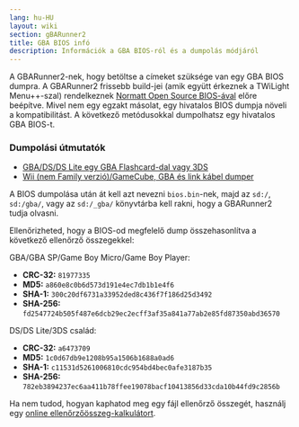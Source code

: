 ```yaml
---
lang: hu-HU
layout: wiki
section: gBARunner2
title: GBA BIOS infó
description: Információk a GBA BIOS-ról és a dumpolás módjáról
---
```


A GBARunner2-nek, hogy betöltse a címeket szüksége van egy GBA BIOS dumpra. A GBARunner2 frissebb build-jei (amik együtt érkeznek a TWiLight Menu++-szal) rendelkeznek [Normatt Open Source BIOS-ával](https://github.com/Normmatt/gba_bios) előre beépítve. Mivel nem egy egzakt másolat, egy hivatalos BIOS dumpja növeli a kompatibilitást. A következő metódusokkal dumpolhatsz egy hivatalos GBA BIOS-t.

### Dumpolási útmutatók

- [GBA/DS/DS Lite egy GBA Flashcard-dal vagy 3DS](https://glazedbelmont.github.io/gbabiosdump/)
- [Wii (nem Family verzió)/GameCube, GBA és link kábel dumper](https://github.com/FIX94/gba-link-cable-dumper)

A BIOS dumpolása után át kell azt nevezni `bios.bin`-nek, majd az `sd:/`, `sd:/gba/`, vagy az `sd:/_gba/` könyvtárba kell rakni, hogy a GBARunner2 tudja olvasni.

Ellenőrizheted, hogy a BIOS-od megfelelő dump összehasonlítva a következő ellenőrző összegekkel:

GBA/GBA SP/Game Boy Micro/Game Boy Player:
- **CRC-32:** `81977335`
- **MD5:** `a860e8c0b6d573d191e4ec7db1b1e4f6`
- **SHA-1:** `300c20df6731a33952ded8c436f7f186d25d3492`
- **SHA-256:** `fd2547724b505f487e6dcb29ec2ecff3af35a841a77ab2e85fd87350abd36570`

DS/DS Lite/3DS család:
- **CRC-32:** `a6473709`
- **MD5:** `1c0d67db9e1208b95a1506b1688a0ad6`
- **SHA-1:** `c11531d5261006810cdc954bd4bec0afe3187b35`
- **SHA-256:** `782eb3894237ec6aa411b78ffee19078bacf10413856d33cda10b44fd9c2856b`

Ha nem tudod, hogyan kaphatod meg egy fájl ellenőrző összegét, használj egy [online ellenőrzőösszeg-kalkulátort](https://emn178.github.io/online-tools/crc32_checksum.html).
